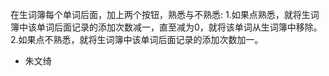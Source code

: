 在生词簿每个单词后面，加上两个按钮，熟悉与不熟悉:
1.如果点熟悉，就将生词簿中该单词后面记录的添加次数减一，直至减为0，就将该单词从生词簿中移除。
2.如果点不熟悉，就将生词簿中该单词后面记录的添加次数加一。

- 朱文绮

